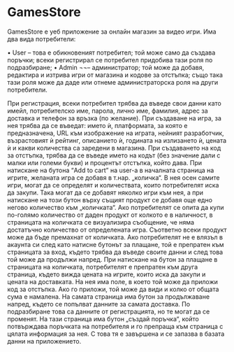 # GamesStore
  GamesStore е уеб приложение за онлайн магазин за видео игри. Има два вида потребители:

  •	User – това е обикновеният потребител; той може само да създава поръчки; всеки регистрирал се потребител придобива тази роля по подразбиране;
  •	Admin ¬¬– администратор; той може да добавя, редактира и изтрива игри от магазина и кодове за отстъпка; също така тази роля може да даде или отнеме администраторска роля на    други потребители.

  При регистрация, всеки потребител трябва да въведе свои данни като имейл, потребителско име, парола, лично име, фамилия, адрес за доставка и телефон за връзка (по желание).
  При създаване на игра, за нея трябва да се въведат: името ѝ, платформата, за която е предназначена, URL към изображение на играта, нейният разработчик, възрастовият ѝ рейтинг, описанието ѝ, годината на излизането ѝ, цената ѝ и какви количества са заредени в магазина.
  При създаването на код за отстъпка, трябва да се въведе името на кодът (без значение дали с малки или големи букви) и процентът отстъпка, който дава.
  При натискане на бутона “Add to cart” на user-a в началната страница на игрите, желаната игра се добавя в т.нар. „количка“. В нея осен самите игри, могат да се определят и количествата, които потребителят иска да закупи. Така могат да се добавят няколко игри към нея, а при натискане на този бутон върху същият продукт се добавя още едно негово количество към „количката“. Ако потребителят се опита да купи по-голямо количество от даден продукт от колкото е в наличност, в страницата на количката се визуализира съобщение, че няма достатъчно количество от определената игра. Съответно всеки продукт може да бъде премахнат от количката.
  Ако потребителят не е влязъл в акаунта си след като натисне бутонът за плащане, той е препратен към страницата за вход, където трябва да въведе своите данни и след това той може да продължи напред. При натискане на бутон за плащане в страницата на количката, потребителят е препратен към друга страница, където вижда цената на игрите, които иска да закупи и цената на доставката. На нея има поле, в което той може да приложи код за отстъпка. Ако го приложи, той може да види и колко от общата сума е намалена. На самата страница има бутон за продължаване напред, където се попълват данните за самата доставка. По подразбиране това са данните от регистрацията, но те могат да се променят. На тази страница има бутон „създай поръчка“, който потвърждава поръчката на потребителя и го  препраща към страница с цялата информация за нея. С това тя е завършена и се запазва в базата данни на приложението.

